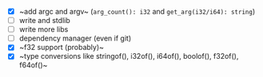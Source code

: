 - [x] ~add argc and argv~  (`arg_count(): i32` and `get_arg(i32/i64): string`)
- [ ] write and stdlib
- [ ] write more libs
- [ ] dependency manager (even if git)
- [x] ~f32 support (probably)~
- [x] ~type conversions like stringof(), i32of(), i64of(), boolof(), f32of(), f64of()~
